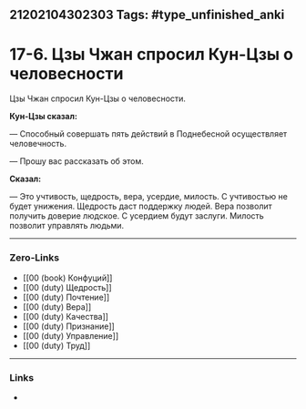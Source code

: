 21202104302303
Tags: #type_unfinished_anki 
---
# 17-6. Цзы Чжан спросил Кун-Цзы о человесности 

Цзы Чжан спросил Кун-Цзы о человесности.

**Кун-Цзы сказал:**

 — Способный совершать пять действий в Поднебесной осуществляет человечность.
 
 — Прошу вас рассказать об этом.
 
 **Сказал:**
 
  — Это учтивость, щедрость, вера, усердие, милость. С учтивостью не будет унижения. Щедрость даст поддержку людей. Вера позволит получить доверие людское. С усердием будут заслуги. Милость позволит управлять людьми. 

---
### Zero-Links
- [[00 (book) Конфуций]]
- [[00 (duty) Щедрость]]
- [[00 (duty) Почтение]]
- [[00 (duty) Вера]]
- [[00 (duty) Качества]]
- [[00 (duty) Признание]]
- [[00 (duty) Управление]]
- [[00 (duty) Труд]]
---
### Links
-